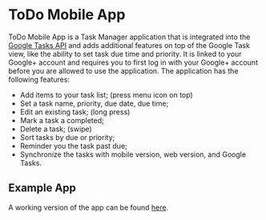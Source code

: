 # ToDo Mobile App

ToDo Mobile App is a Task Manager application that is integrated into the [Google Tasks API](https://developers.google.com/google-apps/tasks/) and adds additional features on top of the Google Task view, like the ability to set task due time and priority. It is linked to your Google+ account and requires you to first log in with your Google+ account before you are allowed to use the application. The application has the following features:

- Add items to your task list; (press menu icon on top)
- Set a task name, priority, due date, due time;
- Edit an existing task; (long press)
- Mark a task a completed;
- Delete a task; (swipe)
- Sort tasks by due or priority;
- Reminder you the task past due;
- Synchronize the tasks with mobile version, web version, and Google Tasks.

## Example App

A working version of the app can be found [here](https://play.google.com/store/apps/details?id=com.rockyniu.todolist).
